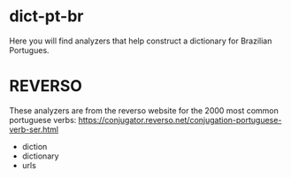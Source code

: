 # dict-pt-br

Here you will find analyzers that help construct a dictionary for Brazilian Portugues.

# REVERSO

These analyzers are from the reverso website for the 2000 most common portuguese verbs: https://conjugator.reverso.net/conjugation-portuguese-verb-ser.html

* diction
* dictionary
* urls
